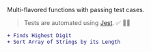 
 Multi-flavored functions with passing test cases. 
 
 >Tests are automated using [Jest](https://jestjs.io/). ✅ 🧪🔬

 ```diff
 + Finds Highest Digit
 + Sort Array of Strings by its Length
 ```
